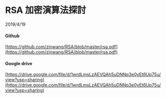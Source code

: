 # RSA 加密演算法探討

2019/4/19

#### Github <br />
[https://github.com/zinwang/RSA/blob/master/rsa.pdf](https://github.com/zinwang/RSA/blob/master/rsa.pdf)
<br />

#### Google drive <br />
[https://drive.google.com/file/d/1wrdLmsLzAEVQAh5uDNNp3e0yEt6Up75u/view?usp=sharing](https://drive.google.com/file/d/1wrdLmsLzAEVQAh5uDNNp3e0yEt6Up75u/view?usp=sharing)
